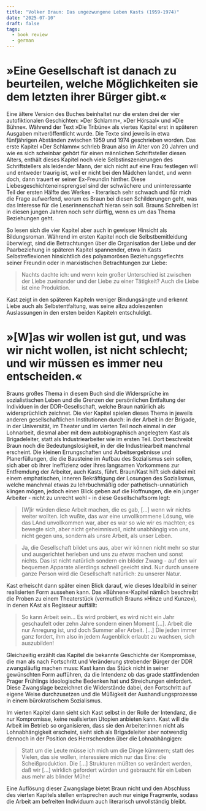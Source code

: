 ```yaml
---
title: "Volker Braun: Das ungezwungene Leben Kasts (1959-1974)"
date: "2025-07-10"
draft: false
tags:
  - book review
  - german
---
```


# »Eine Gesellschaft ist danach zu beurteilen, welche Möglichkeiten sie dem letzten ihrer Bürger gibt.«

Eine ältere Version des Buches beinhaltet nur die ersten drei der vier autofiktionalen Geschichten: »Der Schlamm«, »Der Hörsaal« und »Die Bühne«. Während der Text »Die Tribüne« als viertes Kapitel erst in späteren Ausgaben mitveröffentlicht wurde. Die Texte sind jeweils in etwa fünfjährigen Abständen zwischen 1959 und 1974 geschrieben worden. Das erste Kapitel »Der Schlamm« schrieb Braun also im Alter von 20 Jahren und wie es sich scheinbar gehört für einen männlichen Schriftsteller diesen Alters, enthält dieses Kapitel noch viele Selbstinszenierungen des Schriftstellers als leidender Mann, der sich nicht auf eine Frau festlegen will und entweder traurig ist, weil er nicht bei den Mädchen landet, und wenn doch, dann trauert er seiner Ex-Freundin hinther. Diese Liebesgeschichteneinsprengsel sind der schwächere und uninteressante Teil der ersten Hälfte des Werkes - literarisch sehr schwach und für mich die Frage aufwerfend, worum es Braun bei diesen Schilderungen geht, was das Interesse für die Leserinnenschaft hieran sein soll. Brauns Schreiben ist in diesen jungen Jahren noch sehr dürftig, wenn es um das Thema Beziehungen geht.

So lesen sich die vier Kapitel aber auch in gewisser Hinsicht als Bildungsroman. Während im ersten Kapitel noch die Selbstbemitleidung überwiegt, sind die Betrachtungen über die Organisation der Liebe und der Paarbeziehung in späteren Kapitel spannender, etwa in Kasts Selbstreflexionen hinsichtlich des polyamorösen Beziehungsgeflechts seiner Freundin oder in marxistischen Betrachtungen zur Liebe:

> Nachts dachte ich: und wenn kein großer Unterschied ist zwischen der Liebe zueinander und der Liebe zu einer Tätigkeit? Auch die Liebe ist eine Produktion.

Kast zeigt in den späteren Kapiteln weniger Bindungsängte und erkennt Liebe auch als Selbstentfaltung, was seine allzu adoleszenten Auslassungen in den ersten beiden Kapiteln entschuldigt.

# »[W]as wir wollen ist gut, und was wir nicht wollen, ist nicht schlecht; und wir müssen es immer neu entscheiden.«

Brauns großes Thema in diesem Buch sind die Widersprüche im sozialistischen Leben und die Grenzen der persönlichen Entfaltung der Individuen in der DDR-Gesellschaft, welche Braun natürlich als widersprüchlich zeichnet. Die vier Kapitel spielen dieses Thema in jeweils anderen gesellschaftlichen Institutionen durch: in der Arbeit in der Brigade, in der Universität, im Theater und im vierten Teil noch einmal in der Lohnarbeit, diesmal aber mit dem autobiographisch angelegtem Kast als Brigadeleiter, statt als Industriearbeiter wie im ersten Teil. Dort beschreibt Braun noch die Bedeutungslosigkeit, in der die Industriearbeit manchmal erscheint. Die kleinen Errungschaften und Arbeitsergebnisse und Planerfüllungen, die die Bausteine im Aufbau des Sozialismus sein sollen, sich aber ob ihrer Ineffizienz oder ihres langsamen Vorkommens zur Entfremdung der Arbeiter, auch Kasts, führt. Braun/Kast hilft sich dabei mit einem emphatischen, inneren Bekräftigung der Losungen des Sozialismus, welche manchmal etwas zu lehrbuchmäßig oder pathetisch-unnatürlich klingen mögen, jedoch einen Blick geben auf die Hoffnungen, die ein junger Arbeiter - nicht zu unrecht wohl - in diese Gesellschaftsorm legt:

> [W]ir würden diese Arbeit machen, die es gab, [...] wenn wir nichts weiter wollten. Ich wußte, das war eine unvollkommene Lösung, wie das LAnd unvollkommen war, aber es war so wie wir es machten; es bewegte sich, aber nicht geheimnisvoll, nicht unabhängig von uns, nicht gegen uns, sondern als unsre Arbeit, als unser Leben.

> Ja, die Gesellschaft bildet uns aus, aber wir können nicht mehr so stur und ausgerichtet herleben und uns zu _etwas_ machen und sonst nichts. Das ist nicht natürlich sondern ein blöder Zwang - auf den wir bequemen Apparate allerdings schnell geeicht sind. Nur durch unsere ganze Person wird die Gesellschaft natürlich: zu unserer Natur.

Kast erheischt dann später einen Blick darauf, wie dieses Idealbild in seiner realisierten Form aussehen kann. Das »Bühnen«-Kapitel nämlich beschreibt die Proben zu einem Theaterstück (vermutlich Brauns »Hinze und Kunze«), in denen KAst als Regisseur auffällt:

> So kann Arbeit sein... Es wird probiert, es wird nicht ein Jahr geschaufelt oder zehn Jahre sondern einen Moment [...]. Arbeit die nur Anregung ist, und doch Summer aller Arbeit. [...] Die jeden immer ganz fordert, ihm also in jedem Augenblick erlaubt zu wachsen, sich auszubilden!

Gleichzeitig erzählt das Kapitel die bekannte Geschichte der Kompromisse, die man als nach Fortschritt und Veränderung strebender Bürger der DDR zwangsläufig machen muss: Kast kann das Stück nicht in seiner gewünschten Form aufführen, da die Intendenz ob das grade stattfindenden Prager Frühlings ideologische Bedenken hat und Streichungen einfordert. Diese Zwangslage bezeichnet die Widerstände dabei, den Fortschritt auf eigene Weise durchzusetzen und die Müßigkeit der Aushandlungsprozesse in einem bürokratischem Sozialismus.

Im vierten Kapitel dann sieht sich Kast selbst in der Rolle der Intendanz, die nur Kompromisse, keine realisierten Utopien anbieten kann. Kast will die Arbeit im Betrieb so organisieren, dass sie den Arbeiter:innen nicht als Lohnabhängigkeit erscheint, sieht sich als Brigadeleiter aber notwendig dennoch in der Position des Herrschenden über die Lohnabhängigen:

> Statt um die Leute müsse ich mich um die Dinge kümmern; statt des Vielen, das sie wollen, interessiere mich nur das Eine: die Scheißproduktion. Die [...] Strukturen müßten so verändert werden, daß wir [...] wirklich gefordert würden und gebraucht für ein Leben aus mehr als blinder Mühe!

Eine Auflösung dieser Zwangslage bietet Braun nicht und den Abschluss des vierten Kapitels stellen entsprechen auch nur einige Fragmente, sodass die Arbeit am befreiten Individuum auch literarisch unvollständig bleibt.
